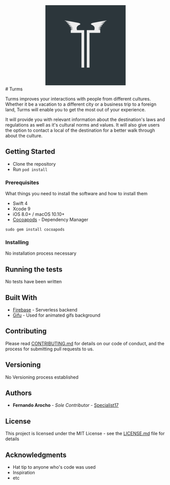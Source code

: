 <div style="text-align:center"><img src="logo.png" width="50%" style=""></div>
# Turms

Turms improves your interactions with people from different cultures. Whether it be a vacation to a different city or a business trip to a foreign land, Turms will enable you to get the most out of your experience.

It will provide you with relevant information about the destination's laws and regulations as well as it's cultural norms and values. It will also give users the option to contact a local of the destination for a better walk through about the culture.

## Getting Started

* Clone the repository
* Run `pod install`

### Prerequisites

What things you need to install the software and how to install them

* Swift 4
* Xcode 9
* iOS 8.0+ / macOS 10.10+
* [Cocoapods](https://cocoapods.org/) - Dependency Manager
```
sudo gem install cocoapods
```

### Installing

No installation process necessary

## Running the tests

No tests have been written


## Built With

* [Firebase](https://firebase.google.com/) - Serverless backend
* [Gifu](https://github.com/jakecraige/gifu) - Used for animated gifs background

## Contributing

Please read [CONTRIBUTING.md](https://gist.github.com/PurpleBooth/b24679402957c63ec426) for details on our code of conduct, and the process for submitting pull requests to us.

## Versioning

No Versioning process established

## Authors

* **Fernando Arocho** - *Sole Contributor* - [Specialist17](https://github.com/Specialist17)

## License

This project is licensed under the MIT License - see the [LICENSE.md](LICENSE.md) file for details

## Acknowledgments

* Hat tip to anyone who's code was used
* Inspiration
* etc
